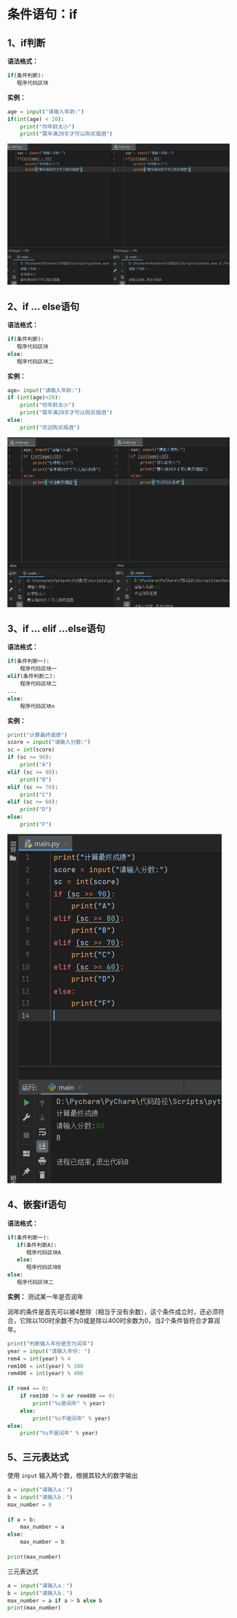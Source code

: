 <h1>条件语句：if</h1>

## 1、if判断

**语法格式：**
```python
if(条件判断): 
   程序代码区块    
```
**实例：**
```python
age = input("请输入年龄:")
if(int(age) < 20):
    print("你年龄太小")
    print("需年满20岁才可以购买烟酒")  
```

![image-20240521222339167](/public/assets/python%E5%9F%BA%E7%A1%80/%E5%9F%BA%E7%A1%80%E7%9F%A5%E8%AF%86/01.png)


## 2、if … else语句

**语法格式：**
```python
if(条件判断):
   程序代码区块
else:
   程序代码区块二
```

**实例：**
```python
age= input("请输入年龄:")
if (int(age)<20):
    print("你年龄太小")
    print("需年满20岁才可以购买烟酒")
else:
    print("欢迎购买烟酒")
```

![image-20240521222339167](/public/assets/python%E5%9F%BA%E7%A1%80/%E5%9F%BA%E7%A1%80%E7%9F%A5%E8%AF%86/02.png)

## 3、if … elif …else语句

**语法格式：**
```python
if(条件判断一):
    程序代码区块一
elif(条件判断二):
    程序代码区块二
...
else:
    程序代码区块n
```

**实例：**
```python
print("计算最终成绩")
score = input("请输入分数:")
sc = int(score)
if (sc >= 90):
    print("A")
elif (sc >= 80):
    print("B")
elif (sc >= 70):
    print("C")
elif (sc >= 60):
    print("D")
else:
    print("F")
```

![image-20240521222339167](/public/assets/python%E5%9F%BA%E7%A1%80/%E5%9F%BA%E7%A1%80%E7%9F%A5%E8%AF%86/03.png)

## 4、嵌套if语句

**语法格式：**
```python
if(条件判断一):
   if(条件判断A):
      程序代码区块A
   else:
      程序代码区块B
else:
   程序代码区块二
```

**实例：** 测试某一年是否润年

润年的条件是首先可以被4整除（相当于没有余数），这个条件成立时，还必须符合，它除以100时余数不为0或是除以400时余数为0，当2个条件皆符合才算润年。

```python
print("判断输入年份是否为闰年")
year = input("请输入年份: ")
rem4 = int(year) % 4
rem100 = int(year) % 100
rem400 = int(year) % 400

if rem4 == 0:
    if rem100 != 0 or rem400 == 0:
        print("%s是闰年" % year)
    else:
        print("%s不是闰年" % year)
else:
    print("%s不是闰年" % year)
```

## 5、三元表达式

使用 `input` 输入两个数，根据其较大的数字输出

```python
a = input("请输入a：")
b = input("请输入b：")
max_number = 0

if a > b:
    max_number = a
else:
    max_number = b

print(max_number)
```
三元表达式
```python
a = input("请输入a：")
b = input("请输入b：")
max_number = a if a > b else b
print(max_number)
```